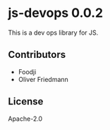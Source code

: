 # js-devops 0.0.2

This is a dev ops library for JS.


## Contributors

- Foodji
- Oliver Friedmann


## License

Apache-2.0

